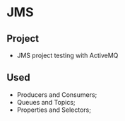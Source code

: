 # JMS

## Project
* JMS project testing with ActiveMQ

## Used
* Producers and Consumers;
* Queues and Topics;
* Properties and Selectors;
